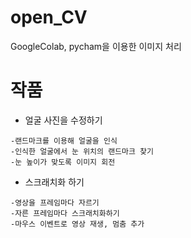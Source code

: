 # open_CV
GoogleColab, pycham을 이용한 이미지 처리

# 작품
- 얼굴 사진을 수정하기
```
-랜드마크를 이용해 얼굴을 인식
-인식한 얼굴에서 눈 위치의 랜드마크 찾기
-눈 높이가 맞도록 이미지 회전
```

- 스크래치화 하기
```
-영상을 프레임마다 자르기
-자른 프레임마다 스크래치화하기
-마우스 이벤트로 영상 재생, 멈춤 추가
```
